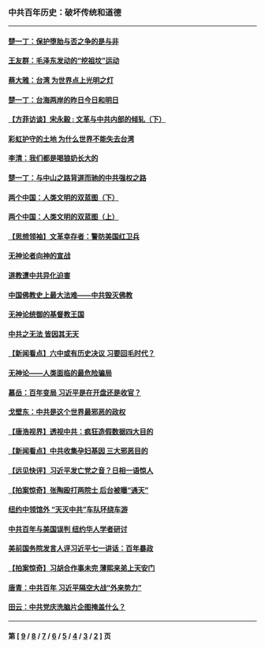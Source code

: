 ### 中共百年历史：破坏传统和道德
---
#### [楚一丁：保护堕胎与否之争的是与非](../../pages/nf1176114/n13815642.md?10160430) 
#### [王友群：毛泽东发动的“挖祖坟”运动](../../pages/nf1176114/n13723639.md?10160430) 
#### [蔡大雅：台湾 为世界点上光明之灯](../../pages/nf1176114/n13531530.md?10160430) 
#### [楚一丁：台海两岸的昨日今日和明日](../../pages/nf1176114/n13531468.md?10160430) 
#### [【方菲访谈】宋永毅 : 文革与中共内部的倾轧（下）](../../pages/nf1176114/n13486836.md?10160430) 
#### [彩虹护守的土地 为什么世界不能失去台湾](../../pages/nf1176114/n13476849.md?10160430) 
#### [李清：我们都是喝狼奶长大的](../../pages/nf1176114/n13471478.md?10160430) 
#### [楚一丁：与中山之路背道而驰的中共强权之路](../../pages/nf1176114/n13437270.md?10160430) 
#### [两个中国：人类文明的双蓝图（下）](../../pages/nf1176114/n13423132.md?10160430) 
#### [两个中国：人类文明的双蓝图（上）](../../pages/nf1176114/n13422687.md?10160430) 
#### [【思想领袖】文革幸存者：警防美国红卫兵](../../pages/nf1176114/n13339289.md?10160430) 
#### [无神论者向神的宣战](../../pages/nf1176114/n13281535.md?10160430) 
#### [道教遭中共异化迫害](../../pages/nf1176114/n13281463.md?10160430) 
#### [中国佛教史上最大法难——中共毁灭佛教](../../pages/nf1176114/n13281397.md?10160430) 
#### [无神论统御的基督教王国](../../pages/nf1176114/n13281280.md?10160430) 
#### [中共之无法 皆因其无天](../../pages/nf1176114/n13281088.md?10160430) 
#### [【新闻看点】六中或有历史决议 习要回毛时代？](../../pages/nf1176114/n13222895.md?10160430) 
#### [无神论——人类面临的最危险骗局](../../pages/nf1176114/n13196137.md?10160430) 
#### [慕岳：百年变局 习近平是在开盘还是收官？](../../pages/nf1176114/n13206516.md?10160430) 
#### [戈壁东：中共是这个世界最邪恶的政权](../../pages/nf1176114/n13085641.md?10160430) 
#### [【唐浩视界】透视中共：疯狂造假数据四大目的](../../pages/nf1176114/n13080590.md?10160430) 
#### [【新闻看点】中共收集孕妇基因 三大邪恶目的](../../pages/nf1176114/n13077182.md?10160430) 
#### [【远见快评】习近平发亡党之音？日相一语惊人](../../pages/nf1176114/n13074809.md?10160430) 
#### [【拍案惊奇】张陶殴打两院士 后台被曝“通天”](../../pages/nf1176114/n13070496.md?10160430) 
#### [纽约中领馆外 “天灭中共”车队环绕车游](../../pages/nf1176114/n13070693.md?10160430) 
#### [中共百年与美国误判 纽约华人学者研讨](../../pages/nf1176114/n13067969.md?10160430) 
#### [美前国务院发言人评习近平七一讲话：百年暴政](../../pages/nf1176114/n13066986.md?10160430) 
#### [【拍案惊奇】习胡合作事未完 薄熙来弟上天安门](../../pages/nf1176114/n13065867.md?10160430) 
#### [唐青：中共百年 习近平隔空大战“外来势力”](../../pages/nf1176114/n13065976.md?10160430) 
#### [田云：中共党庆洗脑片企图掩盖什么？](../../pages/nf1176114/n13064395.md?10160430) 

---
#### 第 [ [9](./9.md?10160430) / [8](./8.md?10160430) / [7](./7.md?10160430) / [6](./6.md?10160430) / [5](./5.md?10160430) / [4](./4.md?10160430) / [3](./3.md?10160430) / [2](./2.md?10160430) ] 页

